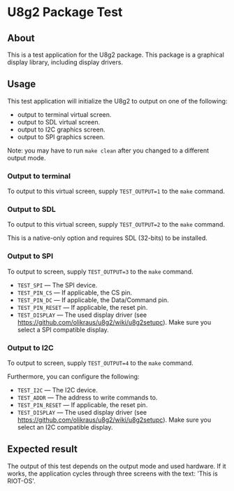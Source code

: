 # U8g2 Package Test

## About
This is a test application for the U8g2 package. This package is a graphical display library, including display drivers.

## Usage
This test application will initialize the U8g2 to output on one of the following:

* output to terminal virtual screen.
* output to SDL virtual screen.
* output to I2C graphics screen.
* output to SPI graphics screen.

Note: you may have to run `make clean` after you changed to a different output mode.

### Output to terminal
To output to this virtual screen, supply `TEST_OUTPUT=1` to the `make` command.

### Output to SDL
To output to this virtual screen, supply `TEST_OUTPUT=2` to the `make` command.

This is a native-only option and requires SDL (32-bits) to be installed.

### Output to SPI
To output to screen, supply `TEST_OUTPUT=3` to the `make` command.

* `TEST_SPI` &mdash; The SPI device.
* `TEST_PIN_CS` &mdash; If applicable, the CS pin.
* `TEST_PIN_DC` &mdash; If applicable, the Data/Command pin.
* `TEST_PIN_RESET` &mdash; If applicable, the reset pin.
* `TEST_DISPLAY` &mdash; The used display driver (see https://github.com/olikraus/u8g2/wiki/u8g2setupc). Make sure you select a SPI compatible display.

### Output to I2C
To output to screen, supply `TEST_OUTPUT=4` to the `make` command.

Furthermore, you can configure the following:

* `TEST_I2C` &mdash; The I2C device.
* `TEST_ADDR` &mdash; The address to write commands to.
* `TEST_PIN_RESET` &mdash; If applicable, the reset pin.
* `TEST_DISPLAY` &mdash; The used display driver (see https://github.com/olikraus/u8g2/wiki/u8g2setupc). Make sure you select an I2C compatible display.

## Expected result
The output of this test depends on the output mode and used hardware. If it works, the application cycles through three screens with the text: 'This is RIOT-OS'.
